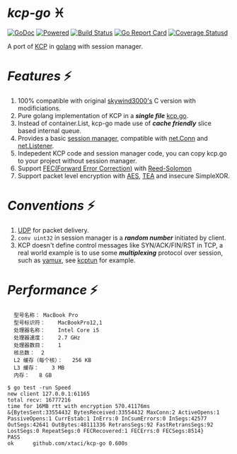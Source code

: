# ***kcp-go*** :pisces:
[![GoDoc][1]][2] [![Powered][9]][10] [![Build Status][3]][4] [![Go Report Card][5]][6] [![Coverage Statusd][7]][8] 

[1]: https://godoc.org/github.com/xtaci/kcp-go?status.svg
[2]: https://godoc.org/github.com/xtaci/kcp-go
[3]: https://travis-ci.org/xtaci/kcp-go.svg?branch=master
[4]: https://travis-ci.org/xtaci/kcp-go
[5]: https://goreportcard.com/badge/github.com/xtaci/kcp-go
[6]: https://goreportcard.com/report/github.com/xtaci/kcp-go
[7]: https://coveralls.io/repos/github/xtaci/kcp-go/badge.svg?branch=master
[8]: https://coveralls.io/github/xtaci/kcp-go?branch=master
[9]: https://img.shields.io/badge/KCP-Powered-blue.svg
[10]: https://github.com/skywind3000/kcp

A port of [KCP](https://github.com/skywind3000/kcp) in [golang](https://golang.org/) with session manager.

# ***Features*** :zap:
1. 100% compatible with original [skywind3000's](https://github.com/skywind3000) C version with modificiations.
2. Pure golang implementation of KCP in a ***single file***  [kcp.go](https://github.com/xtaci/kcp-go/blob/master/kcp.go).
2. Instead of container.List, kcp-go made use of ***cache friendly*** slice based internal queue.
3. Provides a basic [session manager](https://github.com/xtaci/kcp-go/blob/master/sess.go), compatible with [net.Conn](https://golang.org/pkg/net/#Conn) and [net.Listener](https://golang.org/pkg/net/#Listener).
4. Indepedent KCP code and session manager code, you can copy kcp.go to your project without session manager.
5. Support [FEC(Forward Error Correction)](https://en.wikipedia.org/wiki/Forward_error_correction) with [Reed-Solomon](https://en.wikipedia.org/wiki/Reed%E2%80%93Solomon_error_correction)
6. Support packet level encryption with [AES](https://en.wikipedia.org/wiki/Advanced_Encryption_Standard), [TEA](https://en.wikipedia.org/wiki/Tiny_Encryption_Algorithm) and insecure SimpleXOR.

# ***Conventions*** :zap:
1. [UDP](https://en.wikipedia.org/wiki/User_Datagram_Protocol)  for packet delivery.
2. ```conv uint32``` in session manager is a ***random number*** initiated by client.
3. KCP doesn't define control messages like SYN/ACK/FIN/RST in TCP, a real world example is to use some ***multiplexing*** protocol over session, such as [yamux](https://github.com/hashicorp/yamux), see [kcptun](https://github.com/xtaci/kcptun) for example.

# ***Performance*** :zap:
```
  型号名称：	MacBook Pro
  型号标识符：	MacBookPro12,1
  处理器名称：	Intel Core i5
  处理器速度：	2.7 GHz
  处理器数目：	1
  核总数：	2
  L2 缓存（每个核）：	256 KB
  L3 缓存：	3 MB
  内存：	8 GB
```
```
$ go test -run Speed
new client 127.0.0.1:61165
total recv: 16777216
time for 16MB rtt with encryption 570.41176ms
&{BytesSent:33554432 BytesReceived:33554432 MaxConn:2 ActiveOpens:1 PassiveOpens:1 CurrEstab:1 InErrs:0 InCsumErrors:0 InSegs:42577 OutSegs:42641 OutBytes:48111336 RetransSegs:92 FastRetransSegs:92 LostSegs:0 RepeatSegs:0 FECRecovered:1 FECErrs:0 FECSegs:8514}
PASS
ok  	github.com/xtaci/kcp-go	0.600s
```
